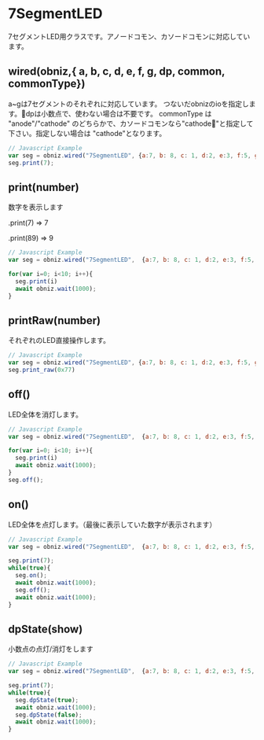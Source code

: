 # 7SegmentLED
7セグメントLED用クラスです。アノードコモン、カソードコモンに対応しています。


## wired(obniz,{ a, b, c, d, e, f, g, dp, common, commonType})
a~gは7セグメントのそれぞれに対応しています。
つないだobnizのioを指定します。dpは小数点で、使わない場合は不要です。
commonType は "anode"/"cathode" のどちらかで、カソードコモンなら"cathode"と指定して下さい。指定しない場合は "cathode"となります。

```javascript
// Javascript Example
var seg = obniz.wired("7SegmentLED", {a:7, b: 8, c: 1, d:2, e:3, f:5, g:4, dp:0, common:6, commonType:"cathode"});
seg.print(7);
```

## print(number)
数字を表示します

.print(7) => 7

.print(89) => 9

```javascript
// Javascript Example
var seg = obniz.wired("7SegmentLED",  {a:7, b: 8, c: 1, d:2, e:3, f:5, g:4, dp:0, common:6, commonType:"cathode"});

for(var i=0; i<10; i++){
  seg.print(i)
  await obniz.wait(1000);
}
```

## printRaw(number)
それぞれのLED直接操作します。
```javascript
// Javascript Example
var seg = obniz.wired("7SegmentLED", {a:7, b: 8, c: 1, d:2, e:3, f:5, g:4, dp:0, common:6, commonType:"cathode"});
seg.print_raw(0x77)
```

## off()
LED全体を消灯します。
```javascript
// Javascript Example
var seg = obniz.wired("7SegmentLED",  {a:7, b: 8, c: 1, d:2, e:3, f:5, g:4, dp:0, common:6, commonType:"cathode"});

for(var i=0; i<10; i++){
  seg.print(i)
  await obniz.wait(1000);
}
seg.off();
```

## on()
LED全体を点灯します。（最後に表示していた数字が表示されます）
```javascript
// Javascript Example
var seg = obniz.wired("7SegmentLED",  {a:7, b: 8, c: 1, d:2, e:3, f:5, g:4, dp:0, common:6, commonType:"cathode"});

seg.print(7);
while(true){
  seg.on();
  await obniz.wait(1000);
  seg.off();
  await obniz.wait(1000);
}
```

## dpState(show)
小数点の点灯/消灯をします
```javascript
// Javascript Example
var seg = obniz.wired("7SegmentLED",  {a:7, b: 8, c: 1, d:2, e:3, f:5, g:4, dp:0, common:6, commonType:"cathode"});

seg.print(7);
while(true){
  seg.dpState(true);
  await obniz.wait(1000);
  seg.dpState(false);
  await obniz.wait(1000);
}
```
